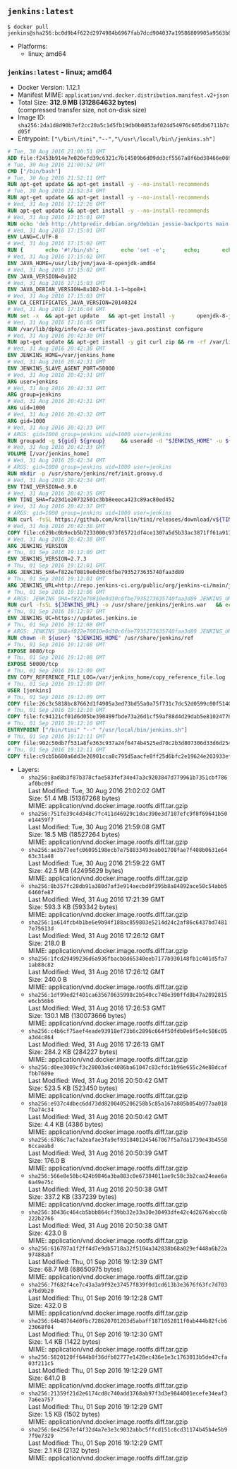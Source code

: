 ## `jenkins:latest`

```console
$ docker pull jenkins@sha256:bc0d9b4f622d2974984b6967fab7dcd904037a19586809905a9563b8df4af6ee
```

-	Platforms:
	-	linux; amd64

### `jenkins:latest` - linux; amd64

-	Docker Version: 1.12.1
-	Manifest MIME: `application/vnd.docker.distribution.manifest.v2+json`
-	Total Size: **312.9 MB (312864632 bytes)**  
	(compressed transfer size, not on-disk size)
-	Image ID: `sha256:2da1d8d90b7ef2cc20a5c1d5fb19db0b0853af024d54976c605db6711b7cd05f`
-	Entrypoint: `["\/bin\/tini","--","\/usr\/local\/bin\/jenkins.sh"]`

```dockerfile
# Tue, 30 Aug 2016 21:00:51 GMT
ADD file:f2453b914e7e026efd39c6321c7b14509b6d09dd3cf5567a8f6bd38466e06954 in / 
# Tue, 30 Aug 2016 21:00:52 GMT
CMD ["/bin/bash"]
# Tue, 30 Aug 2016 21:52:11 GMT
RUN apt-get update && apt-get install -y --no-install-recommends 		ca-certificates 		curl 		wget 	&& rm -rf /var/lib/apt/lists/*
# Tue, 30 Aug 2016 21:52:34 GMT
RUN apt-get update && apt-get install -y --no-install-recommends 		bzr 		git 		mercurial 		openssh-client 		subversion 				procps 	&& rm -rf /var/lib/apt/lists/*
# Wed, 31 Aug 2016 17:12:26 GMT
RUN apt-get update && apt-get install -y --no-install-recommends 		bzip2 		unzip 		xz-utils 	&& rm -rf /var/lib/apt/lists/*
# Wed, 31 Aug 2016 17:15:01 GMT
RUN echo 'deb http://httpredir.debian.org/debian jessie-backports main' > /etc/apt/sources.list.d/jessie-backports.list
# Wed, 31 Aug 2016 17:15:01 GMT
ENV LANG=C.UTF-8
# Wed, 31 Aug 2016 17:15:02 GMT
RUN { 		echo '#!/bin/sh'; 		echo 'set -e'; 		echo; 		echo 'dirname "$(dirname "$(readlink -f "$(which javac || which java)")")"'; 	} > /usr/local/bin/docker-java-home 	&& chmod +x /usr/local/bin/docker-java-home
# Wed, 31 Aug 2016 17:15:02 GMT
ENV JAVA_HOME=/usr/lib/jvm/java-8-openjdk-amd64
# Wed, 31 Aug 2016 17:15:02 GMT
ENV JAVA_VERSION=8u102
# Wed, 31 Aug 2016 17:15:03 GMT
ENV JAVA_DEBIAN_VERSION=8u102-b14.1-1~bpo8+1
# Wed, 31 Aug 2016 17:15:03 GMT
ENV CA_CERTIFICATES_JAVA_VERSION=20140324
# Wed, 31 Aug 2016 17:16:04 GMT
RUN set -x 	&& apt-get update 	&& apt-get install -y 		openjdk-8-jdk="$JAVA_DEBIAN_VERSION" 		ca-certificates-java="$CA_CERTIFICATES_JAVA_VERSION" 	&& rm -rf /var/lib/apt/lists/* 	&& [ "$JAVA_HOME" = "$(docker-java-home)" ]
# Wed, 31 Aug 2016 17:16:05 GMT
RUN /var/lib/dpkg/info/ca-certificates-java.postinst configure
# Wed, 31 Aug 2016 20:42:30 GMT
RUN apt-get update && apt-get install -y git curl zip && rm -rf /var/lib/apt/lists/*
# Wed, 31 Aug 2016 20:42:30 GMT
ENV JENKINS_HOME=/var/jenkins_home
# Wed, 31 Aug 2016 20:42:31 GMT
ENV JENKINS_SLAVE_AGENT_PORT=50000
# Wed, 31 Aug 2016 20:42:31 GMT
ARG user=jenkins
# Wed, 31 Aug 2016 20:42:31 GMT
ARG group=jenkins
# Wed, 31 Aug 2016 20:42:31 GMT
ARG uid=1000
# Wed, 31 Aug 2016 20:42:32 GMT
ARG gid=1000
# Wed, 31 Aug 2016 20:42:33 GMT
# ARGS: gid=1000 group=jenkins uid=1000 user=jenkins
RUN groupadd -g ${gid} ${group}     && useradd -d "$JENKINS_HOME" -u ${uid} -g ${gid} -m -s /bin/bash ${user}
# Wed, 31 Aug 2016 20:42:33 GMT
VOLUME [/var/jenkins_home]
# Wed, 31 Aug 2016 20:42:34 GMT
# ARGS: gid=1000 group=jenkins uid=1000 user=jenkins
RUN mkdir -p /usr/share/jenkins/ref/init.groovy.d
# Wed, 31 Aug 2016 20:42:34 GMT
ENV TINI_VERSION=0.9.0
# Wed, 31 Aug 2016 20:42:35 GMT
ENV TINI_SHA=fa23d1e20732501c3bb8eeeca423c89ac80ed452
# Wed, 31 Aug 2016 20:42:37 GMT
# ARGS: gid=1000 group=jenkins uid=1000 user=jenkins
RUN curl -fsSL https://github.com/krallin/tini/releases/download/v${TINI_VERSION}/tini-static -o /bin/tini && chmod +x /bin/tini   && echo "$TINI_SHA  /bin/tini" | sha1sum -c -
# Wed, 31 Aug 2016 20:42:38 GMT
COPY file:c629bc0b9ecb5b7233000c973f65721df4ce1307a5d5b33ac3871ff61a9172ff in /usr/share/jenkins/ref/init.groovy.d/tcp-slave-agent-port.groovy 
# Wed, 31 Aug 2016 20:42:38 GMT
ARG JENKINS_VERSION
# Thu, 01 Sep 2016 19:12:00 GMT
ENV JENKINS_VERSION=2.7.3
# Thu, 01 Sep 2016 19:12:01 GMT
ARG JENKINS_SHA=f822e70810e0d30c6fbe7935273635740faa3d89
# Thu, 01 Sep 2016 19:12:01 GMT
ARG JENKINS_URL=http://repo.jenkins-ci.org/public/org/jenkins-ci/main/jenkins-war/2.7.3/jenkins-war-2.7.3.war
# Thu, 01 Sep 2016 19:12:06 GMT
# ARGS: JENKINS_SHA=f822e70810e0d30c6fbe7935273635740faa3d89 JENKINS_URL=http://repo.jenkins-ci.org/public/org/jenkins-ci/main/jenkins-war/2.7.3/jenkins-war-2.7.3.war gid=1000 group=jenkins uid=1000 user=jenkins
RUN curl -fsSL ${JENKINS_URL} -o /usr/share/jenkins/jenkins.war   && echo "${JENKINS_SHA}  /usr/share/jenkins/jenkins.war" | sha1sum -c -
# Thu, 01 Sep 2016 19:12:07 GMT
ENV JENKINS_UC=https://updates.jenkins.io
# Thu, 01 Sep 2016 19:12:08 GMT
# ARGS: JENKINS_SHA=f822e70810e0d30c6fbe7935273635740faa3d89 JENKINS_URL=http://repo.jenkins-ci.org/public/org/jenkins-ci/main/jenkins-war/2.7.3/jenkins-war-2.7.3.war gid=1000 group=jenkins uid=1000 user=jenkins
RUN chown -R ${user} "$JENKINS_HOME" /usr/share/jenkins/ref
# Thu, 01 Sep 2016 19:12:08 GMT
EXPOSE 8080/tcp
# Thu, 01 Sep 2016 19:12:08 GMT
EXPOSE 50000/tcp
# Thu, 01 Sep 2016 19:12:09 GMT
ENV COPY_REFERENCE_FILE_LOG=/var/jenkins_home/copy_reference_file.log
# Thu, 01 Sep 2016 19:12:09 GMT
USER [jenkins]
# Thu, 01 Sep 2016 19:12:09 GMT
COPY file:26c3c5818bc87662d1f4905a3ed73bd55a0a75f731c7dc52d0599c00f51408e9 in /usr/local/bin/jenkins-support 
# Thu, 01 Sep 2016 19:12:10 GMT
COPY file:fc94121cf01d6d05be390499fbde73a26d1cf59af88d4d29dab5e81024778028 in /usr/local/bin/jenkins.sh 
# Thu, 01 Sep 2016 19:12:10 GMT
ENTRYPOINT ["/bin/tini" "--" "/usr/local/bin/jenkins.sh"]
# Thu, 01 Sep 2016 19:12:11 GMT
COPY file:902c50db7f531a8fe363c937a24f6474b4525ed70c2b3d807306d33d6d254a9d in /usr/local/bin/plugins.sh 
# Thu, 01 Sep 2016 19:12:11 GMT
COPY file:c9cb5b680a6dd3e26901cca8c795d5aacfe8ff25d6bfc2e19624e203933efea7 in /usr/local/bin/install-plugins.sh 
```

-	Layers:
	-	`sha256:8ad8b3f87b378cfae583fef34e47a3c9203847d779961b7351cbf786af0bc09f`  
		Last Modified: Tue, 30 Aug 2016 21:02:02 GMT  
		Size: 51.4 MB (51367268 bytes)  
		MIME: application/vnd.docker.image.rootfs.diff.tar.gzip
	-	`sha256:751fe39c4d348c7fc411d46929c1dac390e3d7107efc9f8f69641b50e14459f7`  
		Last Modified: Tue, 30 Aug 2016 21:59:08 GMT  
		Size: 18.5 MB (18527264 bytes)  
		MIME: application/vnd.docker.image.rootfs.diff.tar.gzip
	-	`sha256:ae3b77eefc06095198ecb7e758833493eab01708fae7f408b0631e6463c31a48`  
		Last Modified: Tue, 30 Aug 2016 21:59:22 GMT  
		Size: 42.5 MB (42495629 bytes)  
		MIME: application/vnd.docker.image.rootfs.diff.tar.gzip
	-	`sha256:8b357fc28db91a380d7af3e914aecbd0f395b8a84892ace50c54abb56460fe87`  
		Last Modified: Wed, 31 Aug 2016 17:21:39 GMT  
		Size: 593.3 KB (593342 bytes)  
		MIME: application/vnd.docker.image.rootfs.diff.tar.gzip
	-	`sha256:1a614fcb4b1be6e9b94f188ac859803e5214d24c2af86c6437bd74817e75613d`  
		Last Modified: Wed, 31 Aug 2016 17:26:12 GMT  
		Size: 218.0 B  
		MIME: application/vnd.docker.image.rootfs.diff.tar.gzip
	-	`sha256:1fcd29499236d6a936fbacb8d65340eeb7177b930148fb1c401d5fa71ab88c82`  
		Last Modified: Wed, 31 Aug 2016 17:26:12 GMT  
		Size: 240.0 B  
		MIME: application/vnd.docker.image.rootfs.diff.tar.gzip
	-	`sha256:1df99ed2f401ca635670635998c2b540cc748e390ffd8b47a2092815e6cb56b6`  
		Last Modified: Wed, 31 Aug 2016 17:26:53 GMT  
		Size: 130.1 MB (130073666 bytes)  
		MIME: application/vnd.docker.image.rootfs.diff.tar.gzip
	-	`sha256:c4b6cf75aef4eade93918ef73b6c2896c664f50fdb8e6f5e4c586c05a3d4c864`  
		Last Modified: Wed, 31 Aug 2016 17:26:13 GMT  
		Size: 284.2 KB (284227 bytes)  
		MIME: application/vnd.docker.image.rootfs.diff.tar.gzip
	-	`sha256:d0ee3009cf3c28003a6c4086ba61047c83cfdc1b96e655c24e88dcaffbb7689e`  
		Last Modified: Wed, 31 Aug 2016 20:50:42 GMT  
		Size: 523.5 KB (523450 bytes)  
		MIME: application/vnd.docker.image.rootfs.diff.tar.gzip
	-	`sha256:e937c4dbec6dd73dd8200405206258b5c85a167a805b054b977aa018fba74c34`  
		Last Modified: Wed, 31 Aug 2016 20:50:42 GMT  
		Size: 4.4 KB (4386 bytes)  
		MIME: application/vnd.docker.image.rootfs.diff.tar.gzip
	-	`sha256:6786c7acfa2eafae3fa9ef9318401245467067f5a7da1739e43b45506ccaeabd`  
		Last Modified: Wed, 31 Aug 2016 20:50:39 GMT  
		Size: 176.0 B  
		MIME: application/vnd.docker.image.rootfs.diff.tar.gzip
	-	`sha256:566e8e50bc424b9846a3ba883c0e67384011ae9c58c3b2caa24eae6a6a49e75c`  
		Last Modified: Wed, 31 Aug 2016 20:50:38 GMT  
		Size: 337.2 KB (337239 bytes)  
		MIME: application/vnd.docker.image.rootfs.diff.tar.gzip
	-	`sha256:30436c464cb5bbb864cf39bb32e33a30e30493dfe42c4d2676abcc6b222b2766`  
		Last Modified: Wed, 31 Aug 2016 20:50:38 GMT  
		Size: 423.0 B  
		MIME: application/vnd.docker.image.rootfs.diff.tar.gzip
	-	`sha256:616787a1f2ff4d7e9db5718a32f5104a342838b68a029ef448a6b22a97488abf`  
		Last Modified: Thu, 01 Sep 2016 19:12:39 GMT  
		Size: 68.7 MB (68650975 bytes)  
		MIME: application/vnd.docker.image.rootfs.diff.tar.gzip
	-	`sha256:7f682f4ce7c43a3a9f92e37457f839f0d1cd613b3e3676f63fc7d703e7bd9b20`  
		Last Modified: Thu, 01 Sep 2016 19:12:28 GMT  
		Size: 432.0 B  
		MIME: application/vnd.docker.image.rootfs.diff.tar.gzip
	-	`sha256:64b48764d0fbc728620701203d5abaff1871052811f0ab444b82fcb623068f04`  
		Last Modified: Thu, 01 Sep 2016 19:12:30 GMT  
		Size: 1.4 KB (1422 bytes)  
		MIME: application/vnd.docker.image.rootfs.diff.tar.gzip
	-	`sha256:5820120ff644b8f36dfb82777e1428ec436e1e3c1763013b5de47cfa03f211c5`  
		Last Modified: Thu, 01 Sep 2016 19:12:29 GMT  
		Size: 641.0 B  
		MIME: application/vnd.docker.image.rootfs.diff.tar.gzip
	-	`sha256:21359f21d2e6174cd8c740add3768ab97f3d3e9844001ecefe34eaf37a6ea757`  
		Last Modified: Thu, 01 Sep 2016 19:12:29 GMT  
		Size: 1.5 KB (1502 bytes)  
		MIME: application/vnd.docker.image.rootfs.diff.tar.gzip
	-	`sha256:6e42567ef4f32d4a7e3e3c9032abbc5ffcd151c8cd31174b45b4e5b97f9e7329`  
		Last Modified: Thu, 01 Sep 2016 19:12:29 GMT  
		Size: 2.1 KB (2132 bytes)  
		MIME: application/vnd.docker.image.rootfs.diff.tar.gzip
